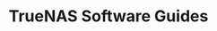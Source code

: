 ---
title: "TrueNAS Software Guides"
linkTitle: "Software Guides"
description: "How-to articles for configuring TrueNAS"
weight: 1
---